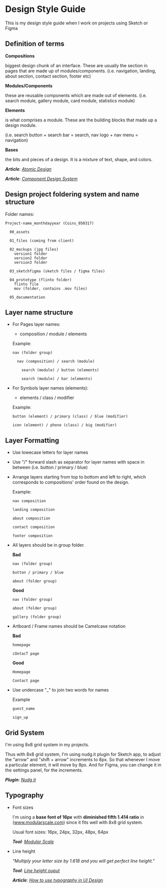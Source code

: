 # Design Style Guide

This is my design style guide when I work on projects using Sketch or Figma

## Definition of terms

   **Compositions**
  
  biggest design chunk of an interface. These are usually the section in pages that are made up of modules/components.
  (i.e. navigation, landing, about section, contact section, footer etc)
  
   **Modules/Components**
  
  these are reusable components which are made out of elements.
  (i.e. search module, gallery module, card module, statistics module)
  
  **Elements**
  
  is what comprises a module. These are the building blocks that made up a design module.
  
  (i.e. search button + search bar = search, nav logo + nav menu = navigation)
  
  **Bases**
  
  the bits and pieces of a design. It is a mixture of text, shape, and colors.
  
  _**Article**: [Atomic Design](http://bradfrost.com/blog/post/atomic-web-design/)_
     
  _**Article**: [Component Design System](https://medium.com/@lewisplushumphreys/how-were-using-component-based-design-5f9e3176babb)_


## Design project foldering system and name structure

Folder names:

```
Project-name_monthdayyear (Coins_050317)
  
  00_assets
  
  01_files (coming from client)
  
  02_mockups (jpg files)
    version1 folder
    version2 folder
    version3 folder
    
  03_sketchfigma (sketch files / figma files)
  
  04_prototype (flinto folder)
    flinto file
    mov (folder, contains .mov files)

  05_documentation
  ```


## Layer name structure

* For Pages layer names:
  - composition / module / elements
  
  Example:
  ```
  nav (folder group)
    
    nav (composition) / search (module)
      
      search (module) / button (elements)
        
      search (module) / bar (elements)  
  ```  
  
 * For Symbols layer names (elements):
   - elements / class / modifier
    
   Example:
   
   ```
   button (element) / primary (class) / blue (modifier)
   
   icon (element) / phone (class) / big (modifier)
   ```
   
    
## Layer Formatting

* Use lowecase letters for layer names
* Use "/" forward slash as separator for layer names with space in between 
  (i.e. button / primary / blue)
* Arrange layers starting from top to bottom and left to right, which corresponds to compositions' order found on the design. 
  
  Example:
  
  ```
  nav composition
  
  landing composition
  
  about composition
  
  contact composition
  
  footer composition
  ```
* All layers should be in group folder. 

  **Bad**
  ```
  nav (folder group)
  
  button / primary / blue
  
  about (folder group)
  ```
  
  **Good**
  ```
  nav (folder group)
  
  about (folder group)
  
  gallery (folder group)
  ```
  
 * Artboard / Frame names should be Camelcase notation
 
   **Bad**
   ```
   homepage

   cOntacT page
   ```

   **Good**
   ```
   Homepage

   Contact page
   ```
 
 * Use undercase "_" to join two words for names
 
   Example
   ```
   guest_name

   sign_up
   ```
  
## Grid System
 
I'm using 8x8 grid system in my projects. 
 
Thus with 8x8 grid system, I'm using nudg.it plugin for Sketch app, to adjust the "arrow" and "shift + arrow" increments to 8px. So that whenever I move a particular element, it will move by 8px. And for Figma, you can change it in the settings panel, for the increments.
 
_**Plugin**: [Nudg it](http://nudg.it/)_
  
 
 ## Typography
 
* Font sizes
 
  I'm using a **base font of 16px** with **diminished fifth 1.414 ratio** in (www.modularscale.com) since it fits well with 8x8 grid system. 
 
  Usual font sizes:
  16px, 24px, 32px, 48px, 64px
 
  _**Tool**: [Modular Scale](http://www.modularscale.com/)_
   
* Line height
 
  _"Multiply your letter size by 1.618 and you will get perfect line height."_

  _**Tool**: [Line height ouput](http://jsbin.com/todidu/1/edit?output)_

  _**Article**: [How to use typography in UI Design](https://blog.prototypr.io/how-to-use-typography-in-ui-design-ce045fa4ff2e)_



 


 
  
